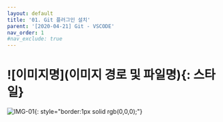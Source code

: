 ```yaml
---
layout: default
title: '01. Git 플러그인 설치'
parent: '[2020-04-21] Git - VSCODE'
nav_order: 1
#nav_exclude: true
---
```


# ![이미지명](이미지 경로 및 파일명){: 스타일}
![IMG-01](/assets/images/2020-04-21/IMG-01.png){: style="border:1px solid rgb(0,0,0);"}
